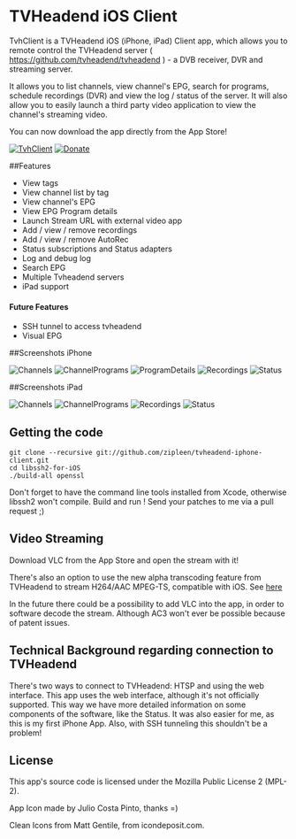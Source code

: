 TVHeadend iOS Client
=======================

TvhClient is a TVHeadend iOS (iPhone, iPad) Client app, which allows you to remote control the TVHeadend server  ( https://github.com/tvheadend/tvheadend ) - a DVB receiver, DVR and streaming server.

It allows you to list channels, view channel's EPG, search for programs, schedule recordings (DVR) and view the log / status of the server. It will also allow you to easily launch a third party video application to view the channel's streaming video.

You can now download the app directly from the App Store!

[![TvhClient](http://linkmaker.itunes.apple.com/htmlResources/assets/images/web/linkmaker/badge_appstore-lrg.png)](https://itunes.apple.com/gb/app/tvhclient/id638900112?mt=8&uo=4)
[![Donate](https://www.paypalobjects.com/en_US/i/btn/btn_donate_LG.gif)](https://www.paypal.com/cgi-bin/webscr?cmd=_s-xclick&hosted_button_id=G6DBJWV5LP36A)

##Features
- View tags
- View channel list by tag
- View channel's EPG
- View EPG Program details
- Launch Stream URL with external video app
- Add / view / remove recordings
- Add / view / remove AutoRec
- Status subscriptions and Status adapters
- Log and debug log
- Search EPG
- Multiple Tvheadend servers
- iPad support

#### Future Features
- SSH tunnel to access tvheadend
- Visual EPG

##Screenshots iPhone

![Channels](http://a3.mzstatic.com/eu/r30/Purple5/v4/df/e4/17/dfe41704-81e9-7312-b57f-76f4b51ad511/screen322x572.jpeg)
![ChannelPrograms](http://a2.mzstatic.com/eu/r30/Purple5/v4/84/a8/7e/84a87e62-553b-33f6-bbb3-b1658e9c7e8a/screen322x572.jpeg)
![ProgramDetails](http://a1.mzstatic.com/eu/r30/Purple5/v4/57/ca/f5/57caf5b2-48fd-9149-648b-e22c1663c501/screen322x572.jpeg)
![Recordings](http://a2.mzstatic.com/eu/r30/Purple5/v4/74/27/06/7427065c-9ed3-eb1e-5339-cc9e5e079296/screen322x572.jpeg)
![Status](http://a5.mzstatic.com/eu/r30/Purple3/v4/1a/f9/77/1af97715-784c-e3d3-8b88-9cfeb15a2afd/screen322x572.jpeg)

##Screenshots iPad

![Channels](http://a3.mzstatic.com/eu/r30/Purple5/v4/ef/d8/87/efd88778-07ad-ba84-d708-5d71775907a5/screen480x480.jpeg)
![ChannelPrograms](http://a1.mzstatic.com/eu/r30/Purple3/v4/5a/a5/ab/5aa5abf6-0be0-bc2b-8c4b-59d4205645a4/screen480x480.jpeg)
![Recordings](http://a5.mzstatic.com/eu/r30/Purple3/v4/bb/e0/b8/bbe0b847-7723-1ef1-0564-eda41963632c/screen480x480.jpeg)
![Status](http://a3.mzstatic.com/eu/r30/Purple1/v4/89/59/51/895951cf-5a35-ba8a-743f-01bd082553d7/screen480x480.jpeg)

## Getting the code

    git clone --recursive git://github.com/zipleen/tvheadend-iphone-client.git
    cd libssh2-for-iOS
    ./build-all openssl

Don't forget to have the command line tools installed from Xcode, otherwise libssh2 won't compile.
Build and run ! Send your patches to me via a pull request ;)

## Video Streaming

Download VLC from the App Store and open the stream with it!

There's also an option to use the new alpha transcoding feature from TVHeadend to stream H264/AAC MPEG-TS, compatible with iOS. See [here](https://github.com/zipleen/tvheadend-iphone-client/wiki/Tvheadend-Transcoding) 

In the future there could be a possibility to add VLC into the app, in order to software decode the stream. Although AC3 won't ever be possible because of patent issues.

## Technical Background regarding connection to TVHeadend

There's two ways to connect to TVHeadend: HTSP and using the web interface. This app uses the web interface, although it's not officially supported. This way we have more detailed information on some components of the software, like the Status. It was also easier for me, as this is my first iPhone App. Also, with SSH tunneling this shouldn't be a problem! 

## License

This app's source code is licensed under the Mozilla Public License 2 (MPL-2). 

App Icon made by Julio Costa Pinto, thanks =)

Clean Icons from Matt Gentile, from icondeposit.com.

